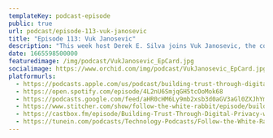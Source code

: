 ```yaml
---
templateKey: podcast-episode
public: true
url: podcast/episode-113-vuk-janosevic
title: "Episode 113: Vuk Janosevic"
description: "This week host Derek E. Silva joins Vuk Janosevic, the co-founder and CEO of Blindnet. This privacy startup builds software designed to help businesses pursue their goals while keeping their customer's data private. We take a deep dive into automated privacy intelligence, dynamic data governance, and building trust through digital privacy."
date: 1665598500000
featuredimage: /img/podcast/VukJanosevic_EpCard.jpg
socialimage: https://www.orchid.com/img/podcast/VukJanosevic_EpCard.jpg
platformurls:
  - https://podcasts.apple.com/us/podcast/building-trust-through-digital-privacy-with-vuk-janosevic/id1516705670?i=1000582414953
  - https://open.spotify.com/episode/4L2nU6SmjqGH5tcOoMok68
  - https://podcasts.google.com/feed/aHR0cHM6Ly9mb2xsb3d0aGV3aGl0ZXJhYmJpdC5saWJzeW4uY29tL3Jzcw/episode/YWVmZDIzMDctZTZiNS00NDVlLWJkYWMtYjNkODYyZWM2MWI1?sa=X&ved=0CAUQkfYCahcKEwjwipu3t9v6AhUAAAAAHQAAAAAQAQ
  - https://www.stitcher.com/show/follow-the-white-rabbit/episode/building-trust-through-digital-privacy-with-vuk-janosevic-207539798
  - https://castbox.fm/episode/Building-Trust-Through-Digital-Privacy-with-Vuk-Janosevic-id2954358-id539896368?country=us
  - https://tunein.com/podcasts/Technology-Podcasts/Follow-the-White-Rabbit-p1330281/?topicId=200043018
---
```

